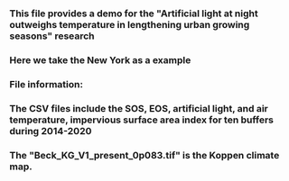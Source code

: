 ### This file provides a demo for the "Artificial light at night outweighs temperature in lengthening urban growing seasons" research
### Here we take the New York as a example

### File information:
### The CSV files include the SOS, EOS, artificial light, and air temperature, impervious surface area index for ten buffers during 2014-2020
### The "Beck_KG_V1_present_0p083.tif" is the Koppen climate map.
